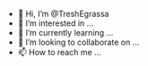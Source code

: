 - 👋 Hi, I’m @TreshEgrassa
- 👀 I’m interested in ...
- 🌱 I’m currently learning ...
- 💞️ I’m looking to collaborate on ...
- 📫 How to reach me ...

<!---
TreshEgrassa/TreshEgrassa is a ✨ special ✨ repository because its `README.md` (this file) appears on your GitHub profile.
You can click the Preview link to take a look at your changes.
--->
